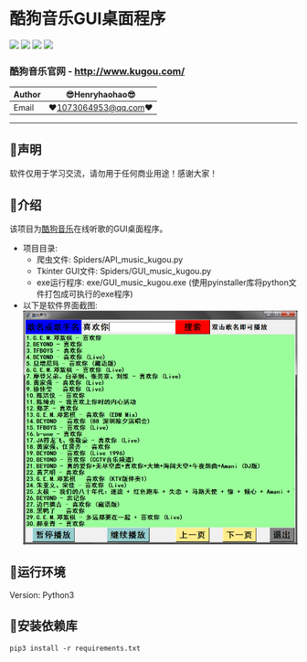 酷狗音乐GUI桌面程序
===========================
![](https://img.shields.io/badge/Python-3.6.3-green.svg) ![](https://img.shields.io/badge/requests-2.18.4-green.svg) ![](https://img.shields.io/badge/pygame-1.9.3-green.svg) ![](https://img.shields.io/badge/tkinter-green.svg)
### 酷狗音乐官网 - http://www.kugou.com/
|Author|:sunglasses:Henryhaohao:sunglasses:|
|---|---
|Email|:hearts:1073064953@qq.com:hearts:

    
****
## :dolphin:声明
软件仅用于学习交流，请勿用于任何商业用途！感谢大家！
## :dolphin:介绍
该项目为[酷狗音乐](http://www.kugou.com/)在线听歌的GUI桌面程序。
 - 项目目录:
    - 爬虫文件: Spiders/API_music_kugou.py
    - Tkinter GUI文件: Spiders/GUI_music_kugou.py
    - exe运行程序: exe/GUI_music_kugou.exe (使用pyinstaller库将python文件打包成可执行的exe程序)
 - 以下是软件界面截图:
![enter image description here](Image.png)
## :dolphin:运行环境
Version: Python3
## :dolphin:安装依赖库
```
pip3 install -r requirements.txt
```
